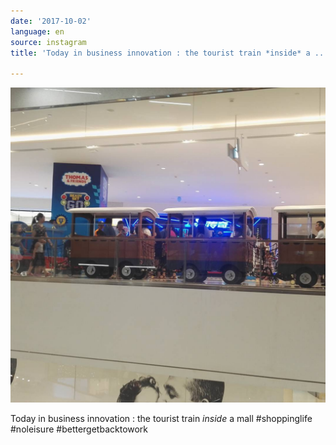 ```yaml
---
date: '2017-10-02'
language: en
source: instagram
title: 'Today in business innovation : the tourist train *inside* a ...'

---
```


![](/uploads/instagram/201710/32855318d39202a8eb0331e74e19aa6b.jpg)

Today in business innovation : the tourist train *inside* a mall #shoppinglife #noleisure #bettergetbacktowork
            